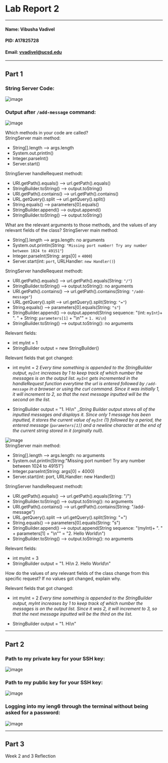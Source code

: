 # Lab Report 2
---
#### Name: Vibusha Vadivel 
#### PID: A17825728 
#### Email: vvadivel@ucsd.edu
---

## Part 1

### String Server Code: 

![image](https://github.com/vibushavadivel/cse15l-lab-reports/assets/102670153/8c87549b-92e7-4435-85a5-24304ad3dfd1)

### Output after `/add-message` command: 
![image](https://github.com/vibushavadivel/cse15l-lab-reports/assets/102670153/57dc3c4a-9ad6-43bb-a606-d33a472f7ad3) <br>

Which methods in your code are called? <br>
StringServer main method:
- String[].length --> args.length
- System.out.println()
- Integer.parseInt()
- Server.start()

StringServer handleRequest methodt:
- URI.getPath().equals() --> url.getPath().equals()
- StringBuilder.toString() --> output.toString()
- URI.getPath().contains() --> url.getPath().contains()
- URL.getQuery().split --> url.getQuery().split()
- String.equals() --> parameters[0].equals()
- StringBuilder.append() --> output.append()
- StringBuilder.toString() --> output.toString()

What are the relevant arguments to those methods, and the values of any relevant fields of the class?
StringServer main method:
- String[].length --> args.length: no arguments
- System.out.println(String: `"Missing port number! Try any number between 1024 to 49151"`)
- Integer.parseInt(String: args[0] = `4000`)
- Server.start(int: `port`, URLHandler: `new Handler()`)

StringServer handleRequest methodt:
- URI.getPath().equals() --> url.getPath().equals(String: `"/"`)
- StringBuilder.toString() --> output.toString(): no arguments
- URI.getPath().contains() --> url.getPath().contains(String: `"/add-message"`)
- URL.getQuery().split --> url.getQuery().split(String: `"="`)
- String.equals() --> parameters[0].equals(String: `"s"`)
- StringBuilder.append() --> output.append(String sequence: "(int: `myInt`)+ ". " + String: `parameters[1]` + "\n"" = `1. Hi\n`)
- StringBuilder.toString() --> output.toString(): no arguments

Relevant fields: 
- int myInt = 1 
- StringBuilder output = new StringBuilder()

Relevant fields that got changed: 
- int myInt = 2
_Every time something is appended to the StringBuilder output, `myInt` increases by 1 to keep track of which number the messages is on the output list. `myInt` gets incremented in the handleRequest function everytime the url is entered followed by `/add-message` in a browser or using the curl command. Since it was initially 1, it will increment to 2, so that the next message inputted will be the second on the list._

- StringBuilder output = "1. Hi\n"
__String Builder output stores all of the inputted messages and displays it. Since only 1 message has been inputted, it stores the current value of `myInt` (1) followed by a period, the entered message (`parameters[1]`) and a newline character at the end of the current string stored in it (orginally null)._

![image](https://github.com/vibushavadivel/cse15l-lab-reports/assets/102670153/7d98fe96-61a6-4f10-8d73-1a72e36eb338) <br>
StringServer main method:
- String[].length --> args.length: no arguments
- System.out.println(String:"Missing port number! Try any number between 1024 to 49151")
- Integer.parseInt(String: args[0] = 4000)
- Server.start(int: port, URLHandler: new Handler())

StringServer handleRequest methodt:
- URI.getPath().equals() --> url.getPath().equals(String: "/")
- StringBuilder.toString() --> output.toString(): no arguments
- URI.getPath().contains() --> url.getPath().contains(String: "/add-message")
- URL.getQuery().split --> url.getQuery().split(String: "=")
- String.equals() --> parameters[0].equals(String: "s")
- StringBuilder.append() --> output.append(String sequence: "(myInt)+ ". " + parameters[1] + "\n"" = "2. Hello World\n")
- StringBuilder.toString() --> output.toString(): no arguments

Relevant fields: 
- int myInt = 3
- StringBuilder output = "1. Hi\n 2. Hello World\n"

How do the values of any relevant fields of the class change from this specific request? If no values got changed, explain why.

Relevant fields that got changed: 
- int myInt = 2
 _Every time something is appended to the StringBuilder output, myInt increases by 1 to keep track of which number the messages is on the output list. Since it was 2, it will increment to 3, so that the next message inputted will be the third on the list._

- StringBuilder output = "1. Hi\n"

---
## Part 2

### Path to my private key for your SSH key:
![image](https://github.com/vibushavadivel/cse15l-lab-reports/assets/102670153/52a63f24-62e9-4191-88f5-01ecf0c40893)

### Path to my public key for your SSH key:
![image](https://github.com/vibushavadivel/cse15l-lab-reports/assets/102670153/c5bf392c-8b38-47a1-b169-d9557c18859e)

### Logging into my ieng6 through the terminal without being asked for a password:
![image](https://github.com/vibushavadivel/cse15l-lab-reports/assets/102670153/802c4090-13c7-4ed1-a8d5-cf206b94e644)

---
## Part 3
Week 2 and 3 Reflection




